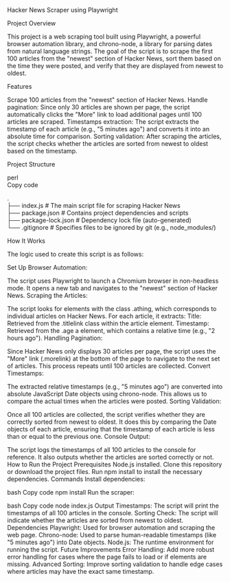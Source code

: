 Hacker News Scraper using Playwright  

Project Overview

This project is a web scraping tool built using Playwright, a powerful browser automation library, and chrono-node, a library for parsing dates from natural language strings. The goal of the script is to scrape the first 100 articles from the "newest" section of Hacker News, sort them based on the time they were posted, and verify that they are displayed from newest to oldest.

Features

Scrape 100 articles from the "newest" section of Hacker News.
Handle pagination: Since only 30 articles are shown per page, the script automatically clicks the "More" link to load additional pages until 100 articles are scraped.
Timestamps extraction: The script extracts the timestamp of each article (e.g., "5 minutes ago") and converts it into an absolute time for comparison.
Sorting validation: After scraping the articles, the script checks whether the articles are sorted from newest to oldest based on the timestamp.

Project Structure

perl  
Copy code

.  
├── index.js          # The main script file for scraping Hacker News  
├── package.json      # Contains project dependencies and scripts  
├── package-lock.json # Dependency lock file (auto-generated)  
└── .gitignore        # Specifies files to be ignored by git (e.g., node_modules/)

How It Works

The logic used to create this script is as follows:

Set Up Browser Automation:

The script uses Playwright to launch a Chromium browser in non-headless mode. It opens a new tab and navigates to the "newest" section of Hacker News.
Scraping the Articles:

The script looks for elements with the class .athing, which corresponds to individual articles on Hacker News.
For each article, it extracts:
Title: Retrieved from the .titlelink class within the article element.
Timestamp: Retrieved from the .age a element, which contains a relative time (e.g., "2 hours ago").
Handling Pagination:

Since Hacker News only displays 30 articles per page, the script uses the "More" link (.morelink) at the bottom of the page to navigate to the next set of articles.
This process repeats until 100 articles are collected.
Convert Timestamps:

The extracted relative timestamps (e.g., "5 minutes ago") are converted into absolute JavaScript Date objects using chrono-node. This allows us to compare the actual times when the articles were posted.
Sorting Validation:

Once all 100 articles are collected, the script verifies whether they are correctly sorted from newest to oldest. It does this by comparing the Date objects of each article, ensuring that the timestamp of each article is less than or equal to the previous one.
Console Output:

The script logs the timestamps of all 100 articles to the console for reference. It also outputs whether the articles are sorted correctly or not.
How to Run the Project
Prerequisites
Node.js installed.
Clone this repository or download the project files.
Run npm install to install the necessary dependencies.
Commands
Install dependencies:

bash
Copy code
npm install
Run the scraper:

bash
Copy code
node index.js
Output
Timestamps: The script will print the timestamps of all 100 articles in the console.
Sorting Check: The script will indicate whether the articles are sorted from newest to oldest.
Dependencies
Playwright: Used for browser automation and scraping the web page.
Chrono-node: Used to parse human-readable timestamps (like "5 minutes ago") into Date objects.
Node.js: The runtime environment for running the script.
Future Improvements
Error Handling: Add more robust error handling for cases where the page fails to load or if elements are missing.
Advanced Sorting: Improve sorting validation to handle edge cases where articles may have the exact same timestamp.